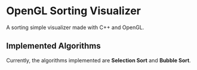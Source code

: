 # OpenGL Sorting Visualizer
A sorting simple visualizer made with C++ and OpenGL.
## Implemented Algorithms ##
Currently, the algorithms implemented are **Selection Sort** and **Bubble Sort**.
